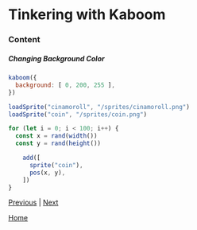 # Tinkering with Kaboom

### Content

##### Changing Background Color
```js
kaboom({
  background: [ 0, 200, 255 ],
})
```


```js
loadSprite("cinamoroll", "/sprites/cinamoroll.png")
loadSprite("coin", "/sprites/coin.png")
```

```js
for (let i = 0; i < 100; i++) {
  const x = rand(width())
  const y = rand(height())

    add([
      sprite("coin"),
      pos(x, y),
    ])
}
```

[Previous](entry02.md) | [Next](entry04.md)

[Home](../README.md)
